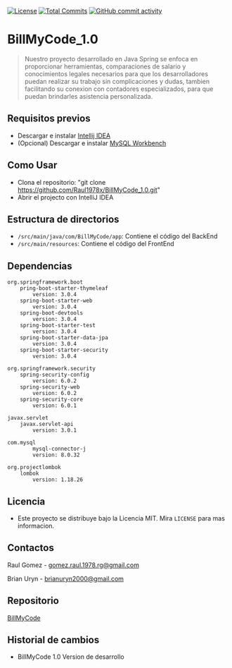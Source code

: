 [![License](https://img.shields.io/badge/license-MIT-blue.svg)](https://github.com/ltpitt/java-spring-thymeleaf-chat/blob/master/LICENSE)
[![Total Commits](https://img.shields.io/github/last-commit/Raul1978x/BillMyCode_1.0)](https://github.com/Raul1978x/BillMyCode_1.0/commits)
[![GitHub commit activity](https://img.shields.io/github/commit-activity/4w/Raul1978x/BillMyCode_1.0?foo=bar)](https://github.com/Raul1978x/BillMyCode_1.0/commits)
# BillMyCode_1.0

> Nuestro proyecto desarrollado en Java Spring se enfoca en proporcionar herramientas, comparaciones de salario y conocimientos legales necesarios para que los desarrolladores
puedan realizar su trabajo sin complicaciones y dudas, tambien facilitando su conexion con contadores especializados, para que puedan brindarles
asistencia personalizada.

## Requisitos previos

- Descargar e instalar [Intellij IDEA](https://www.jetbrains.com/idea/download)
- (Opcional) Descargar e instalar [MySQL Workbench](https://www.mysql.com/downloads/)

## Como Usar

- Clona el repositorio: "git clone https://github.com/Raul1978x/BillMyCode_1.0.git"
- Abrir el projecto con IntelliJ IDEA

## Estructura de directorios

- `/src/main/java/com/BillMyCode/app`: Contiene el código del BackEnd
- `/src/main/resources`: Contiene el código del FrontEnd

## Dependencias

    org.springframework.boot
    	pring-boot-starter-thymeleaf
    		version: 3.0.4
    	spring-boot-starter-web
    		version: 3.0.4
    	spring-boot-devtools
    		version: 3.0.4
    	spring-boot-starter-test
    		version: 3.0.4
    	spring-boot-starter-data-jpa
    		version: 3.0.4
    	spring-boot-starter-security
    		version: 3.0.4

    org.springframework.security
    	spring-security-config
    		version: 6.0.2
    	spring-security-web
    		version: 6.0.2
    	spring-security-core
    		version: 6.0.1

    javax.servlet
    	javax.servlet-api
    		version: 3.0.1

    com.mysql
    		mysql-connector-j
    		version: 8.0.32

    org.projectlombok
    	lombok
    		version: 1.18.26


## Licencia

- Este proyecto se distribuye bajo la Licencia MIT. Mira ``LICENSE`` para mas informacion.

## Contactos

Raul Gomez - gomez.raul.1978.rg@gmail.com

Brian Uryn - brianuryn2000@gmail.com

## Repositorio

[BillMyCode](https://github.com/Raul1978x/BillMyCode_1.0.git)

## Historial de cambios

- BillMyCode 1.0 Version de desarrollo

